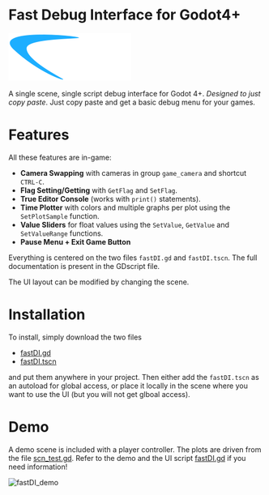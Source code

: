 # Fast Debug Interface for Godot4+

![fastDI](/fastDI.png)

A single scene, single script debug interface for Godot 4+. *Designed to just copy paste*. Just copy paste and get a basic debug menu for your games.

# Features

All these features are in-game:
- **Camera Swapping** with cameras in group `game_camera` and shortcut `CTRL-C`.
- **Flag Setting/Getting** with `GetFlag` and `SetFlag`.
- **True Editor Console** (works with `print()` statements).
- **Time Plotter** with colors and multiple graphs per plot using the `SetPlotSample` function.
- **Value Sliders** for float values using the `SetValue`, `GetValue` and `SetValueRange` functions.
- **Pause Menu + Exit Game Button**

Everything is centered on the two files `fastDI.gd` and `fastDI.tscn`. The
full documentation is present in the GDscript file.

The UI layout can be modified by changing the scene.

# Installation

To install, simply download the two files
- [fastDI.gd](/fastDI/fastDI.gd)
- [fastDI.tscn](/fastDI/fastDI.tscn)

and put them anywhere in your project. Then either add the `fastDI.tscn` as an autoload for global access,
or place it locally in the scene where you want to use the UI (but you will not get glboal access).

# Demo

A demo scene is included with a player controller. The plots are driven from the file [scn_test.gd](/scn_test.gd). Refer to the demo and the UI script [fastDI.gd](/fastDI/fastDI.gd) if you need information!

![fastDI_demo](/demo.gif)